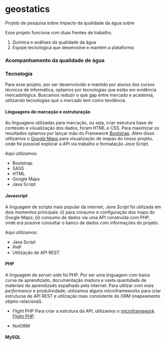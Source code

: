 # geostatics
Projeto de pesquisa sobre impacto da qualidade da água sobre


Esse projeto funciona com duas frentes de trabalho.

1. Química e análises da qualidade da água
2. Equipe tecnológica que desenvolve e mantém a plataforma

### Acompanhamento da qualidade de água

### Tecnologia

Para esse projeto, por ser desenvolvido e mantido por alunos dos cursos técnicos de informática, optamos por tecnologias que estão em evidência mercadológica. Buscamos reduzir o que gap entre mercado e academia, utilizando tecnologias que o mercado tem como tendência.

#### Linguagens de marcação e estruturação

As linguagens utilizadas para marcação, ou seja, criar estrutura base de conteúdo e visualização dos dados, foram HTML e CSS. Para maximizar os resultados optamos por lançar mão do Framework [Bootstrap](https://getbootstrap.com.br). Além disso utilizamos o [Google Maps](https://developers.google.com/maps/documentation) para visualização de mapas do nosso projeto, onde foi possível explorar a API via trabalho e formatação *Java Script*.

Aqui utilizamos:
- Bootstrap
- SASS
- HTML
- Google Maps
- Java Script

#### Javascript

A linguagem de scripts mais popular da internet, *Java Script* foi utilizada em dois momentos principais: (i) para consumo e configuração dos maps do Google Maps; (ii) consumo de dados via uma API construída com PHP, onde era possíve consultar o banco de dados com informações do projeto.

Aqui utilizamos:
- Java Script
- PHP
- Utilização de API REST


#### PHP

A linguagem de *server-side* foi PHP. Por ser uma linguagem com baixa curva de aprendizado, documentação madura e vasta quantidade de materiais de aprendizado espalhado pela internet. Para utilizar com mais *performance* e produtividade, utilizamos alguns microframeworks para criar estruturas de API REST e utilização mais consistente do ORM (mapeamento objeto-relacional).

- Flight PHP
Para criar a estrutura da API, utilizamos o [microframework Flight PHP](https://flightphp.com).

- NotORM



#### MySQL


